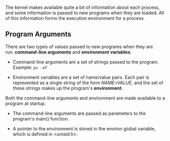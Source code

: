 

The kernel makes available quite a bit of information about each process, and some information is passed to new programs when they are loaded. All of this information forms the execution environment for a process.

## Program Arguments

There are two types of values passed to new programs when they are run: **command-line arguments** and **environment variables**.

- Command-line arguments are a set of strings passed to the program. Example: `ps -ef`

- Environment variables are a set of name/value pairs. Each pair is represented as a single string of the form _NAME=VALUE,_ and the set of these strings makes up the program's **environment**.

Both the command-line arguments and environment are made available to a program at startup.

- The command-line arguments are passed as parameters to the program's main() function. 

- A pointer to the environment is stored in the environ global variable, which is defined in <unistd.h>.

